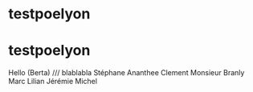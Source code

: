 ﻿# testpoelyon
# testpoelyon
Hello (Berta)  /// blablabla
Stéphane
Ananthee
Clement
Monsieur Branly
Marc
Lilian
Jérémie
Michel
